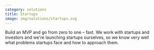 ```yaml
---
category: solutions
title: Startups
image: img/solutions/startups.svg
---
```


Build an MVP and go from zero to one – fast. We work with startups and
investors and we're launching startups ourselves, so we know very well what
problems startups face and how to approach them.
